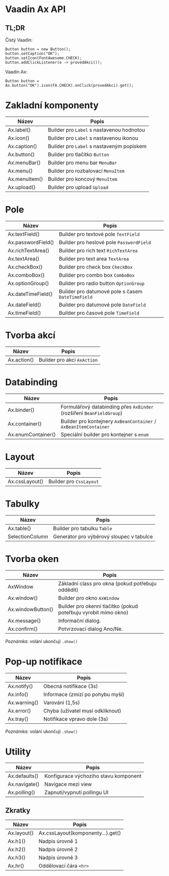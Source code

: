 # Vaadin Ax API

## TL;DR

Čistý Vaadin:

    Button button = new Button();
    button.setCaption("OK");
    button.setIcon(FontAwesome.CHECK);
    button.addClickListener(e -> provedAkci());

Vaadin Ax:

    Button button = Ax.button("OK").icon(FA.CHECK).onClick(provedAkci).get();

# Zakladní komponenty

| Název | Popis |
|-------| ------|
| Ax.label() | Builder pro `Label` s nastavenou hodnotou |
| Ax.icon() | Builder pro `Label` s nastavenou ikonou |
| Ax.caption() | Builder pro `Label` s nastaveným popiskem |
| Ax.button() | Builder pro tlačítko `Button` |
| Ax.menuBar() | Builder pro menu bar `MenuBar` |
| Ax.menu() | Builder pro rozbalovací `MenuItem` |
| Ax.menuItem() | Builder pro koncový `MenuItem` |
| Ax.upload() | Builder pro upload `Upload` |

# Pole

| Název | Popis |
|-------| ------|
| Ax.textField() | Builder pro textové pole `TextField` |
| Ax.passwordField() | Builder pro heslové pole `PasswordField` |
| Ax.richTextArea() | Builder pro rich text `RichTextArea` |
| Ax.textArea() | Builder pro text area  `TextArea` |
| Ax.checkBox() | Builder pro check box `CheckBox` |
| Ax.comboBox() | Builder pro combo box `ComboBox` |
| Ax.optionGroup() | Builder pro radio button `OptionGroup` |
| Ax.dateTimeField() | Builder pro datumové pole s časem  `DateTimeField` |
| Ax.dateField() | Builder pro datumové pole `DateField` |
| Ax.timeField() | Builder pro časové pole `TimeField` |

# Tvorba akcí

| Název | Popis |
|-------| ------|
| Ax.action() | Builder pro akci `AxAction` |

# Databinding

| Název | Popis |
|-------| ------|
| Ax.binder() | Formulářový databinding přes `AxBinder` (rozšíření `BeanFieldGroup`) |
| Ax.container() | Builder pro kontejnery `AxBeanContainer` / `AxBeanItemContainer` |
| Ax.enumContainer() | Speciální builder pro kontejner s `enum` |

# Layout

| Název | Popis |
|-------| ------|
| Ax.cssLayout() | Builder pro `CssLayout` |

# Tabulky

| Název | Popis |
|-------| ------|
| Ax.table() | Builder pro tabulku `Table` |
| SelectionColumn | Generátor pro výběrový sloupec v tabulce |

# Tvorba oken

| Název | Popis |
|-------| ------|
| AxWindow | Základní class pro okna (pokud potřebuju oddědit) |
| Ax.window() | Builder pro okno `AxWindow` |
| Ax.windowButton() | Builder pro okenní tlačítko (pokud poteřbuju vyrobit mimo okno) |
| Ax.message() | Informační dialog. |
| Ax.confirm() | Potvrzovací dialog Ano/Ne. |

*Poznámka:* volání ukončuji `.show()`

# Pop-up notifikace

| Název | Popis |
|-------| ------|
| Ax.notify() | Obecná notifikace (3s) |
| Ax.info() | Informace (zmizí po pohybu myši) |
| Ax.warning() | Varování (1,5s) |
| Ax.error() | Chyba (uživatel musí odkliknout) |
| Ax.tray() | Notifikace vpravo dole (3s) |

*Poznámka:* volání ukončuji `.show()`

# Utility

| Název | Popis |
|-------| ------|
| Ax.defaults() | Konfigurace výchozího stavu komponent |
| Ax.navigate() | Navigace mezi view |
| Ax.polling() | Zapnutí/vypnutí pollingu UI |

## Zkratky

| Název | Popis |
|-------| ------|
| Ax.layout() | Ax.cssLayout(komponenty...).get() |
| Ax.h1() | Nadpis úrovně 1 |
| Ax.h2() | Nadpis úrovně 2 |
| Ax.h3() | Nadpis úrovně 3 |
| Ax.hr() | Oddělovací čára `<hr>` |
